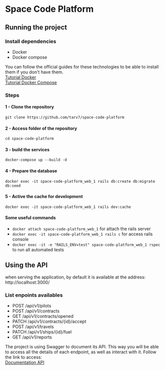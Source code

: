 # Space Code Platform

## Running the project
### Install dependencies
* Docker
* Docker compose

You can follow the official guides for these technologies to be able to install them if you don't have them.\
[Tutorial Docker](https://docs.docker.com/engine/install/ubuntu/)\
[Tutorial Docker Compose](https://docs.docker.com/compose/install/)

### Steps
#### 1 - Clone the repository
`git clone https://github.com/tarv7/space-code-platform`
#### 2 - Access folder of the repository
`cd space-code-platform`
#### 3 - build the services
`docker-compose up --build -d`
#### 4 - Prepare the database
`docker exec -it space-code-platform_web_1 rails db:create db:migrate db:seed`
#### 5 - Active the cache for development
`docker exec -it space-code-platform_web_1 rails dev:cache`

#### Some useful commands
* `docker attach space-code-platform_web_1` for attach the rails server
* `docker exec -it space-code-platform_web_1 rails c` for access rails console
* `docker exec -it -e "RAILS_ENV=test" space-code-platform_web_1 rspec` to run all automated tests

## Using the API
when serving the application, by default it is available at the address: http://localhost:3000/
### List enpoints availables
* POST /api/v1/pilots
* POST /api/v1/contracts
* GET /api/v1/contracts/opened
* PATCH /api/v1/contracts/{id}/accept
* POST /api/v1/travels
* PATCH /api/v1/ships/{id}/fuel
* GET /api/v1/reports

The project is using Swagger to document its API. This way you will be able to access all the details of each endpoint, as well as interact with it. Follow the link to access:\
[Documentation API](http://localhost:3000/api-docs/index.html)

